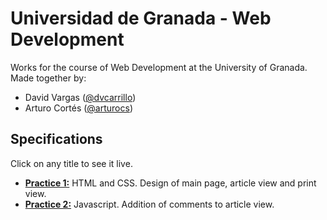 # Universidad de Granada - Web Development

Works for the course of Web Development at the University of Granada. Made together by:

- David Vargas ([@dvcarrillo](http://github.com/dvcarrillo))
- Arturo Cortés ([@arturocs](http://github.com/arturocs))

## Specifications
Click on any title to see it live.
- [**Practice 1:**](https://dvcarrillo.github.io/ugr-web-development/Practica%201/Codigo/index.html) HTML and CSS. Design of main page, article view and print view.
- [**Practice 2:**](https://dvcarrillo.github.io/ugr-web-development/Practica%202/Codigo/index.html) Javascript. Addition of comments to article view.
